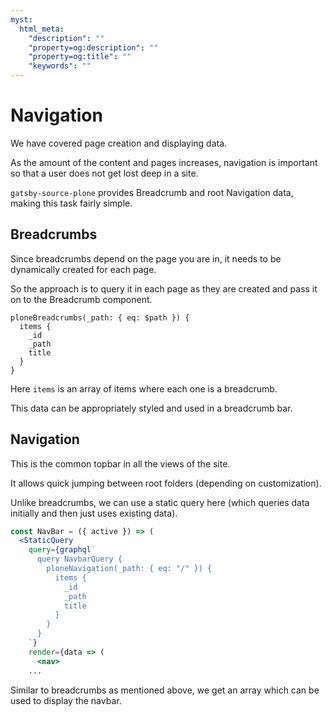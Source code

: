 ```yaml
---
myst:
  html_meta:
    "description": ""
    "property=og:description": ""
    "property=og:title": ""
    "keywords": ""
---
```


# Navigation

We have covered page creation and displaying data.

As the amount of the content and pages increases, navigation is important so that a user does not get lost deep in a site.

`gatsby-source-plone` provides Breadcrumb and root Navigation data, making this task fairly simple.

## Breadcrumbs

Since breadcrumbs depend on the page you are in, it needs to be dynamically created for each page.

So the approach is to query it in each page as they are created and pass it on to the Breadcrumb component.

```text
ploneBreadcrumbs(_path: { eq: $path }) {
  items {
    _id
    _path
    title
  }
}
```

Here `items` is an array of items where each one is a breadcrumb.

This data can be appropriately styled and used in a breadcrumb bar.

## Navigation

This is the common topbar in all the views of the site.

It allows quick jumping between root folders (depending on customization).

Unlike breadcrumbs, we can use a static query here (which queries data initially and then just uses existing data).

```jsx
const NavBar = ({ active }) => (
  <StaticQuery
    query={graphql`
      query NavbarQuery {
        ploneNavigation(_path: { eq: "/" }) {
          items {
            _id
            _path
            title
          }
        }
      }
    `}
    render={data => (
      <nav>
    ...
```

Similar to breadcrumbs as mentioned above, we get an array which can be used to display the navbar.
